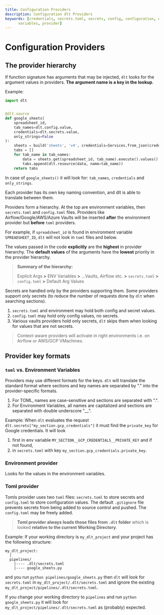 ```yaml
---
title: Configuration Providers
description: Configuration dlt Providers
keywords: [credentials, secrets.toml, secrets, config, configuration, environment
      variables, provider]
---
```


# Configuration Providers
## The provider hierarchy

If function signature has arguments that may be injected, `dlt` looks for the argument values in
providers. **The argument name is a key in the lookup**.

Example:

```python
import dlt


@dlt.source
def google_sheets(
    spreadsheet_id,
    tab_names=dlt.config.value,
    credentials=dlt.secrets.value,
    only_strings=False
):
    sheets = build('sheets', 'v4', credentials=Services.from_json(credentials))
    tabs = []
    for tab_name in tab_names:
        data = sheets.get(spreadsheet_id, tab_name).execute().values()
        tabs.append(dlt.resource(data, name=tab_name))
    return tabs
```

In case of `google_sheets()` it will look
for: `tab_names`, `credentials` and `only_strings`.

Each provider has its own key naming convention, and dlt is able to translate between them.

Providers form a hierarchy. At the top are environment variables, then `secrets.toml` and
`config.toml` files. Providers like Airflow/Google/AWS/Azure Vaults will be inserted **after** the environment
provider but **before** `toml` providers.

For example, if `spreadsheet_id` is found in environment variable `SPREADSHEET_ID`, `dlt` will not look in `toml` files
and below.

The values passed in the code **explicitly** are the **highest** in provider hierarchy. The **default values**
of the arguments have the **lowest** priority in the provider hierarchy.

> **Summary of the hierarchy:**
>
> Explicit Args **>** ENV Variables **>** ...Vaults, Airflow etc. **>** `secrets.toml` **>** `config.toml` **>** Default Arg Values

Secrets are handled only by the providers supporting them. Some providers support only
secrets (to reduce the number of requests done by `dlt` when searching sections).

1. `secrets.toml` and environment may hold both config and secret values.
1. `config.toml` may hold only config values, no secrets.
1. Various vaults providers hold only secrets, `dlt` skips them when looking for values that are not
   secrets.

> Context-aware providers will activate in right environments i.e. on Airflow or AWS/GCP VMachines.

## Provider key formats

### `toml` vs. Environment Variables

Providers may use different formats for the keys. `dlt` will translate the standard format where
sections and key names are separated by "." into the provider-specific formats.

1. For TOML, names are case-sensitive and sections are separated with ".".
1. For Environment Variables, all names are capitalized and sections are separated with double
   underscore "__".

Example: When `dlt` evaluates the request `dlt.secrets["my_section.gcp_credentials"]` it must find
the `private_key` for Google credentials. It will look

1. first in env variable `MY_SECTION__GCP_CREDENTIALS__PRIVATE_KEY` and if not found,
1. in `secrets.toml` with key `my_section.gcp_credentials.private_key`.

### Environment provider

Looks for the values in the environment variables.

### Toml provider

Tomls provider uses two `toml` files: `secrets.toml` to store secrets and `config.toml` to store
configuration values. The default `.gitignore` file prevents secrets from being added to source
control and pushed. The `config.toml` may be freely added.

> **Toml provider always loads those files from `.dlt` folder** which is looked **relative to the
> current Working Directory**.

Example: If your working directory is `my_dlt_project` and your project has the following structure:

```
my_dlt_project:
  |
  pipelines/
    |---- .dlt/secrets.toml
    |---- google_sheets.py
```

and you run `python pipelines/google_sheets.py` then `dlt` will look for `secrets.toml` in
`my_dlt_project/.dlt/secrets.toml` and ignore the existing
`my_dlt_project/pipelines/.dlt/secrets.toml`.

If you change your working directory to `pipelines` and run `python google_sheets.py` it will look for
`my_dlt_project/pipelines/.dlt/secrets.toml` as (probably) expected.